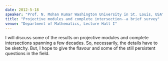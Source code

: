 ```yaml
---
date: 2012-5-18
speaker: "Prof. N. Mohan Kumar Washington University in St. Louis, USA"
title: "Projective modules and complete intersection--a brief survey"
venue: "Department of Mathematics, Lecture Hall I"
---
```

I will discuss some of the results on projective modules and complete
intersections spanning a few decades. So, necessarily, the details have
to be sketchy. But, I hope to give the flavour and some of the still
persistent questions in the field.
